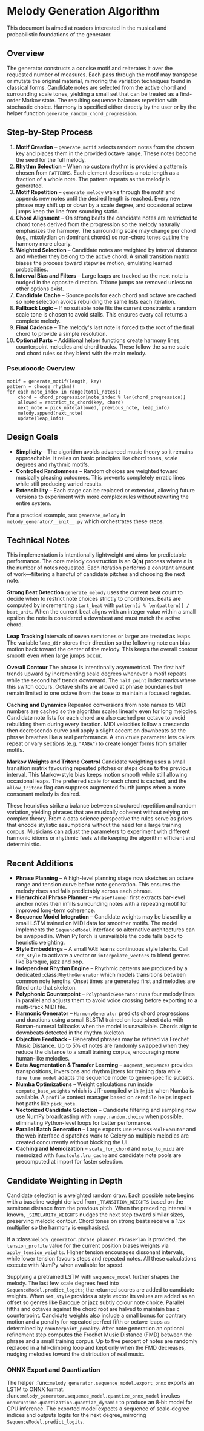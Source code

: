 # Melody Generation Algorithm

This document is aimed at readers interested in the musical and probabilistic
foundations of the generator.

## Overview

The generator constructs a concise motif and reiterates it over the requested
number of measures. Each pass through the motif may transpose or mutate the
original material, mirroring the variation techniques found in classical forms.
Candidate notes are selected from the active chord and surrounding scale tones,
yielding a small set that can be treated as a first-order Markov state. The
resulting sequence balances repetition with stochastic choice. Harmony is
specified either directly by the user or by the helper function
`generate_random_chord_progression`.

## Step-by-Step Process

1. **Motif Creation** – `generate_motif` selects random notes from the chosen key
   and places them in the provided octave range. These notes become the seed for
   the full melody.
2. **Rhythm Selection** – When no custom rhythm is provided a pattern is chosen
   from `PATTERNS`. Each element describes a note length as a fraction of a
   whole note. The pattern repeats as the melody is generated.
3. **Motif Repetition** – `generate_melody` walks through the motif and appends
   new notes until the desired length is reached. Every new phrase may shift up
   or down by a scale degree, and occasional octave jumps keep the line from
   sounding static.
4. **Chord Alignment** – On strong beats the candidate notes are restricted to
   chord tones derived from the progression so the melody naturally emphasizes
   the harmony. The surrounding scale may change per chord (e.g., mixolydian on
   dominant chords) so non-chord tones outline the harmony more clearly.
5. **Weighted Selection** – Candidate notes are weighted by interval distance
   and whether they belong to the active chord. A small transition matrix
   biases the process toward stepwise motion, emulating learned probabilities.
6. **Interval Bias and Filters** – Large leaps are tracked so the next note is
   nudged in the opposite direction. Tritone jumps are removed unless no other
   options exist.
7. **Candidate Cache** – Source pools for each chord and octave are cached so
   note selection avoids rebuilding the same lists each iteration.
8. **Fallback Logic** – If no suitable note fits the current constraints a
   random scale tone is chosen to avoid stalls. This ensures every call returns
   a complete melody.
9. **Final Cadence** – The melody's last note is forced to the root of the
   final chord to provide a simple resolution.
10. **Optional Parts** – Additional helper functions create harmony lines,
   counterpoint melodies and chord tracks. These follow the same scale and chord
   rules so they blend with the main melody.

### Pseudocode Overview

```
motif = generate_motif(length, key)
pattern = choose_rhythm()
for each note_index in range(total_notes):
    chord = chord_progression[note_index % len(chord_progression)]
    allowed = restrict_to_chord(key, chord)
    next_note = pick_note(allowed, previous_note, leap_info)
    melody.append(next_note)
    update(leap_info)
```

## Design Goals

- **Simplicity** – The algorithm avoids advanced music theory so it remains
  approachable. It relies on basic principles like chord tones, scale degrees and
  rhythmic motifs.
- **Controlled Randomness** – Random choices are weighted toward musically
  pleasing outcomes. This prevents completely erratic lines while still producing
  varied results.
- **Extensibility** – Each stage can be replaced or extended, allowing future
  versions to experiment with more complex rules without rewriting the entire
  system.

For a practical example, see `generate_melody` in `melody_generator/__init__.py`
which orchestrates these steps.

## Technical Notes

This implementation is intentionally lightweight and aims for predictable
performance. The core melody construction is an **O(n)** process where *n* is
the number of notes requested. Each iteration performs a constant amount of
work—filtering a handful of candidate pitches and choosing the next note.

**Strong Beat Detection**
``generate_melody`` uses the current beat count to decide when to restrict note
choices strictly to chord tones. Beats are computed by incrementing
``start_beat`` with ``pattern[i % len(pattern)] / beat_unit``. When the current
beat aligns with an integer value within a small epsilon the note is considered
a downbeat and must match the active chord.

**Leap Tracking**
Intervals of seven semitones or larger are treated as leaps. The variable
``leap_dir`` stores their direction so the following note can bias motion back
toward the center of the melody. This keeps the overall contour smooth even when
large jumps occur.

**Overall Contour**
The phrase is intentionally asymmetrical. The first half trends upward by
incrementing scale degrees whenever a motif repeats while the second half trends
downward. The ``half_point`` index marks where this switch occurs. Octave shifts
are allowed at phrase boundaries but remain limited to one octave from the base
to maintain a focused register.

**Caching and Dynamics**
Repeated conversions from note names to MIDI numbers are cached so the
algorithm scales linearly even for long melodies. Candidate note lists for each
chord are also cached per octave to avoid rebuilding them during every
iteration. MIDI velocities follow a crescendo then decrescendo curve and apply a
slight accent on downbeats so the phrase breathes like a real performance. A
``structure`` parameter lets callers repeat or vary sections (e.g. ``"AABA"``)
to create longer forms from smaller motifs.

**Markov Weights and Tritone Control**
Candidate weighting uses a small transition matrix favouring repeated pitches or
steps close to the previous interval. This Markov-style bias keeps motion
smooth while still allowing occasional leaps. The preferred scale for each chord
is cached, and the ``allow_tritone`` flag can suppress augmented fourth jumps
when a more consonant melody is desired.

These heuristics strike a balance between structured repetition and random
variation, yielding phrases that are musically coherent without relying on
complex theory.
From a data science perspective the rules serve as priors that encode stylistic
assumptions without the need for a large training corpus. Musicians can adjust
the parameters to experiment with different harmonic idioms or rhythmic feels
while keeping the algorithm efficient and deterministic.

## Recent Additions

- **Phrase Planning** – A high-level planning stage now sketches an octave
  range and tension curve before note generation. This ensures the melody rises
  and falls predictably across each phrase.
- **Hierarchical Phrase Planner** – ``PhrasePlanner`` first extracts bar-level
  anchor notes then infills surrounding notes with a repeating motif for
  improved long-term coherence.
- **Sequence Model Integration** – Candidate weights may be biased by a small
  LSTM trained on MIDI data for smoother motifs. The model implements the
  ``SequenceModel`` interface so alternative architectures can be swapped in.
  When PyTorch is unavailable the code falls back to heuristic weighting.
- **Style Embeddings** – A small VAE learns continuous style latents. Call
  ``set_style`` to activate a vector or ``interpolate_vectors`` to blend
  genres like Baroque, jazz and pop.
- **Independent Rhythm Engine** – Rhythmic patterns are produced by a dedicated
  :class:`RhythmGenerator` which models transitions between common note lengths.
  Onset times are generated first and melodies are fitted onto that skeleton.
- **Polyphonic Counterpoint** – ``PolyphonicGenerator`` runs four melody lines
  in parallel and adjusts them to avoid voice crossing before exporting to a
  multi-track MIDI file.
- **Harmonic Generator** – ``HarmonyGenerator`` predicts chord progressions
  and durations using a small BLSTM trained on lead-sheet data with
  Roman-numeral fallbacks when the model is unavailable. Chords align to
  downbeats detected in the rhythm skeleton.
- **Objective Feedback** – Generated phrases may be refined via Frechet Music
  Distance. Up to 5% of notes are randomly swapped when they reduce the
  distance to a small training corpus, encouraging more human-like melodies.
- **Data Augmentation & Transfer Learning** – ``augment_sequences`` provides
  transpositions, inversions and rhythm jitters for training data while
  ``fine_tune_model`` adapts the sequence model to genre-specific subsets.
- **Numba Optimizations** – Weight calculations run inside ``compute_base_weights``
  which is JIT-compiled with ``@njit`` when Numba is available. A ``profile``
  context manager based on ``cProfile`` helps inspect hot paths like
  ``pick_note``.
- **Vectorized Candidate Selection** – Candidate filtering and sampling now use
  NumPy broadcasting with ``numpy.random.choice`` when possible, eliminating
  Python-level loops for better performance.
- **Parallel Batch Generation** – Large exports use ``ProcessPoolExecutor`` and
  the web interface dispatches work to Celery so multiple melodies are created
  concurrently without blocking the UI.
- **Caching and Memoization** – ``scale_for_chord`` and ``note_to_midi`` are
  memoized with ``functools.lru_cache`` and candidate note pools are
  precomputed at import for faster selection.

## Candidate Weighting in Depth

Candidate selection is a weighted random draw. Each possible note begins with a
baseline weight derived from ``_TRANSITION_WEIGHTS`` based on the semitone
distance from the previous pitch. When the preceding interval is known,
``_SIMILARITY_WEIGHTS`` nudges the next step toward similar sizes, preserving
melodic contour. Chord tones on strong beats receive a 1.5x multiplier so the
harmony is emphasised.

If a :class:`melody_generator.phrase_planner.PhrasePlan` is provided, the
``tension_profile`` value for the current position biases weights via
``apply_tension_weights``. Higher tension encourages dissonant intervals, while
lower tension favours steps and repeated notes. All these calculations execute
with NumPy when available for speed.

Supplying a pretrained LSTM with ``sequence_model`` further shapes the melody.
The last few scale degrees feed into ``SequenceModel.predict_logits``; the
returned scores are added to candidate weights. When ``set_style`` provides a
style vector its values are added as an offset so genres like Baroque or jazz
subtly colour note choice.
Parallel fifths and octaves against the chord root are halved to maintain basic
counterpoint. Candidate weights also include a small bonus for contrary motion
and a penalty for repeated perfect fifth or octave leaps as determined by
``counterpoint_penalty``. After note generation an optional refinement step
computes the Frechet Music Distance (FMD) between the phrase and a small
training corpus. Up to five percent of notes are randomly replaced in a
hill-climbing loop and kept only when the FMD decreases, nudging melodies
toward the distribution of real music.

### ONNX Export and Quantization

The helper :func:`melody_generator.sequence_model.export_onnx` exports an LSTM
to ONNX format. :func:`melody_generator.sequence_model.quantize_onnx_model`
invokes ``onnxruntime.quantization.quantize_dynamic`` to produce an 8‑bit model
for CPU inference.  The exported model expects a sequence of scale‑degree
indices and outputs logits for the next degree, mirroring
``SequenceModel.predict_logits``.
